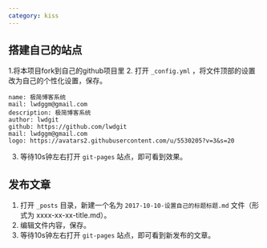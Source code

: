 ```yaml
---
category: kiss
---
```


## 搭建自己的站点

1.将本项目fork到自己的github项目里
2. 打开 `_config.yml` ，将文件顶部的设置改为自己的个性化设置，保存。

 
```
name: 极简博客系统
mail: lwdggm@gmail.com
description: 极简博客系统
author: lwdgit
github: https://github.com/lwdgit
mail: lwdggm@gmail.com
logo: https://avatars2.githubusercontent.com/u/5530205?v=3&s=20
```

3. 等待10s钟左右打开 `git-pages` 站点，即可看到效果。

## 发布文章

1. 打开 `_posts` 目录，新建一个名为  `2017-10-10-设置自己的标题标题.md` 文件（形式为 xxxx-xx-xx-title.md）。
2. 编辑文件内容，保存。
3. 等待10s钟左右打开 `git-pages` 站点，即可看到新发布的文章。